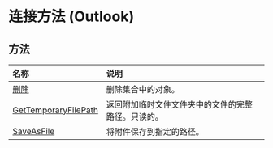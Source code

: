 
# 连接方法 (Outlook)

## 方法



|**名称**|**说明**|
|:-----|:-----|
|[删除](6c1b8048-2985-9fc1-dc67-79762bcafd58.md)|删除集合中的对象。|
|[GetTemporaryFilePath](3313582b-6241-7a59-0c03-b8af36a17d3d.md)|返回附加临时文件文件夹中的文件的完整路径。只读的。|
|[SaveAsFile](d755261a-d551-f3a1-1b20-d87d4d9c38ae.md)|将附件保存到指定的路径。|
